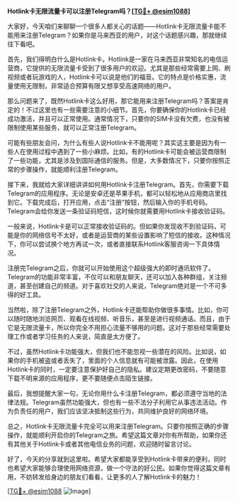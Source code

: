 **Hotlink卡无限流量卡可以注册Telegram吗？[[TG💪+ @esim1088](https://t.me/s/esim1088)]**

大家好，今天咱们来聊聊一个很多人都关心的话题——Hotlink卡无限流量卡能不能用来注册Telegram？如果你是马来西亚的用户，对这个话题感兴趣，那就继续往下看吧。

首先，我们得明白什么是Hotlink卡。Hotlink是一家在马来西亚非常知名的电信运营商，它提供的无限流量卡受到了很多用户的欢迎。尤其是那些经常需要上网、刷视频或者玩游戏的人，Hotlink卡可以说是他们的福音。它的特点是价格实惠，流量使用无限制，非常适合预算有限又想享受高速网络的用户。

那么问题来了，既然Hotlink卡这么好用，那它能用来注册Telegram吗？答案是肯定的！不过这里也有一些需要注意的小细节。首先，你要确保你的Hotlink卡已经成功激活，并且可以正常使用。通常情况下，只要你的SIM卡没有欠费，也没有被限制使用某些服务，就可以正常注册Telegram。

可能有些朋友会问，为什么有些人说Hotlink卡不能用呢？其实这主要是因为有一些人在使用过程中遇到了一些小麻烦。比如，有的Hotlink卡可能会被运营商限制了一些功能，尤其是涉及到国际通信的服务。但是，大多数情况下，只要你按照正常的步骤操作，就能顺利注册Telegram。

接下来，我就给大家详细讲讲如何用Hotlink卡注册Telegram。首先，你需要下载Telegram的应用程序。无论是安卓还是苹果手机，都可以轻松地从应用商店里找到它。下载完成后，打开应用，点击“注册”按钮，然后输入你的手机号码。Telegram会给你发送一条验证码短信，这时候你就需要用Hotlink卡接收验证码。

一般来说，Hotlink卡是可以正常接收验证码的。但如果你发现收不到验证码，可能是你的网络信号不太好，或者是运营商的某些设置影响了短信的接收。这种情况下，你可以尝试换个地方再试一次，或者直接联系Hotlink客服咨询一下具体情况。

注册完Telegram之后，你就可以开始使用这个超级强大的即时通讯软件了。Telegram的功能非常丰富，不仅可以和朋友聊天，还可以加入各种群组，关注频道，甚至创建自己的频道。对于喜欢社交的人来说，Telegram绝对是一个不可多得的好工具。

当然啦，除了注册Telegram之外，Hotlink卡还能帮助你做很多事情。比如，你可以随时随地浏览网页、观看在线视频、听音乐，甚至是进行视频通话。而且，由于它是无限流量卡，所以你完全不用担心流量不够用的问题。这对于那些经常需要处理工作或者学习任务的人来说，简直是太方便了。

不过，虽然Hotlink卡功能强大，但我们也不能忽视一些潜在的风险。比如说，如果你的手机被盗或者丢失了，里面的个人信息就有可能被泄露。因此，在使用Hotlink卡的同时，一定要注意保护好自己的隐私。建议定期更改密码，不要随意下载不明来源的应用程序，更不要随便点击陌生链接。

最后，我想提醒大家一句，无论你用什么卡注册Telegram，都必须遵守当地的法律法规。Telegram虽然功能强大，但也有一些不法分子利用它从事违法活动。作为负责任的用户，我们应该坚决抵制这些行为，共同维护良好的网络环境。

总之，Hotlink卡无限流量卡完全可以用来注册Telegram。只要你按照正确的步骤操作，就能顺利开启你的Telegram之旅。希望这篇文章对你有所帮助，如果你还有其他关于Hotlink卡或者其他电信业务的问题，欢迎随时留言讨论。

好了，今天的分享就到这里啦。希望大家都能享受到Hotlink卡带来的便利，同时也希望大家能够合理使用网络资源，做一个守法的好公民。如果你觉得这篇文章有用，不妨转发给身边的朋友们看看，让更多的人了解Hotlink卡的魅力！

[[TG💪+ @esim1088](https://t.me/s/esim1088) ![Image](https://i.postimg.cc/4NQfJmqS/Snipaste-2025-05-13-00-14-12.png)]